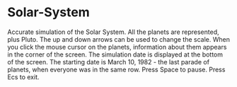 # Solar-System
Accurate simulation of the Solar System.
All the planets are represented, plus Pluto.
The up and down arrows can be used to change the scale.
When you click the mouse cursor on the planets, information about them appears in the corner of the screen.
The simulation date is displayed at the bottom of the screen.
The starting date is March 10, 1982 - the last parade of planets, when everyone was in the same row.
Press Space to pause.
Press Ecs to exit.